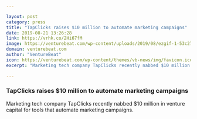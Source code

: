 ```yaml
---

layout: post
category: press
title: "TapClicks raises $10 million to automate marketing campaigns"
date: 2019-08-21 13:26:28
link: https://vrhk.co/2Hi67fM
image: https://venturebeat.com/wp-content/uploads/2019/08/ezgif-1-53c2776262ca.png?w=1200&strip=all
domain: venturebeat.com
author: "VentureBeat"
icon: https://venturebeat.com/wp-content/themes/vb-news/img/favicon.ico
excerpt: "Marketing tech company TapClicks recently nabbed $10 million in venture capital for tools that automate marketing campaigns."

---
```


### TapClicks raises $10 million to automate marketing campaigns

Marketing tech company TapClicks recently nabbed $10 million in venture capital for tools that automate marketing campaigns.